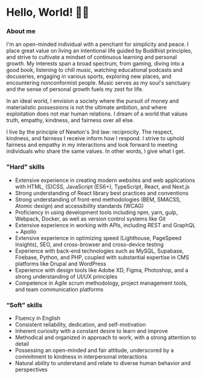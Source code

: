 # Hello, World! 🙋‍♂️

### About me

I'm an open-minded individual with a penchant for simplicity and peace. I place great value on living an intentional life guided by Buddhist principles, and strive to cultivate a mindset of continuous learning and personal growth. My interests span a broad spectrum, from gaming, diving into a good book, listening to chill music, watching educational podcasts and docuseries, engaging in various sports, exploring new places, and encountering nonconformist people. Music serves as my soul's sanctuary and the sense of personal growth fuels my zest for life.

In an ideal world, I envision a society where the pursuit of money and materialistic possessions is not the ultimate ambition, and where exploitation does not mar human relations. I dream of a world that values truth, empathy, kindness, and fairness over all else.

I live by the principle of Newton's 3rd law: reciprocity. The respect, kindness, and fairness I receive inform how I respond. I strive to uphold fairness and empathy in my interactions and look forward to meeting individuals who share the same values. In other words, I give what I get.

### "Hard" skills

- Extensive experience in creating modern websites and web applications with HTML, (S)CSS, JavaScript (ES6+), TypeScript, React, and Next.js
- Strong understanding of React library best practices and conventions
- Strong understanding of front-end methodologies (BEM, SMACSS, Atomic design) and accessibility standards (WCAG)
- Proficiency in using development tools including npm, yarn, gulp, Webpack, Docker, as well as version control systems like Git
- Extensive experience in working with APIs, including REST and GraphQL + Apollo
- Extensive experience in optimizing speed (Lighthouse, PageSpeed Insights), SEO, and cross-browser and cross-device testing
- Experience with back-end technologies such as MySQL, Supabase, Firebase, Python, and PHP, coupled with substantial expertise in CMS platforms like Drupal and WordPress
- Experience with design tools like Adobe XD, Figma, Photoshop, and a strong understanding of UI/UX principles
- Competence in Agile scrum methodology, project management tools, and team communication platforms

### “Soft” skills

- Fluency in English
- Consistent reliability, dedication, and self-motivation
- Inherent curiosity with a constant desire to learn and improve
- Methodical and organized in approach to work, with a strong attention to detail
- Possessing an open-minded and fair attitude, underscored by a commitment to kindness in interpersonal interactions
- Natural ability to understand and relate to diverse human behavior and perspectives
